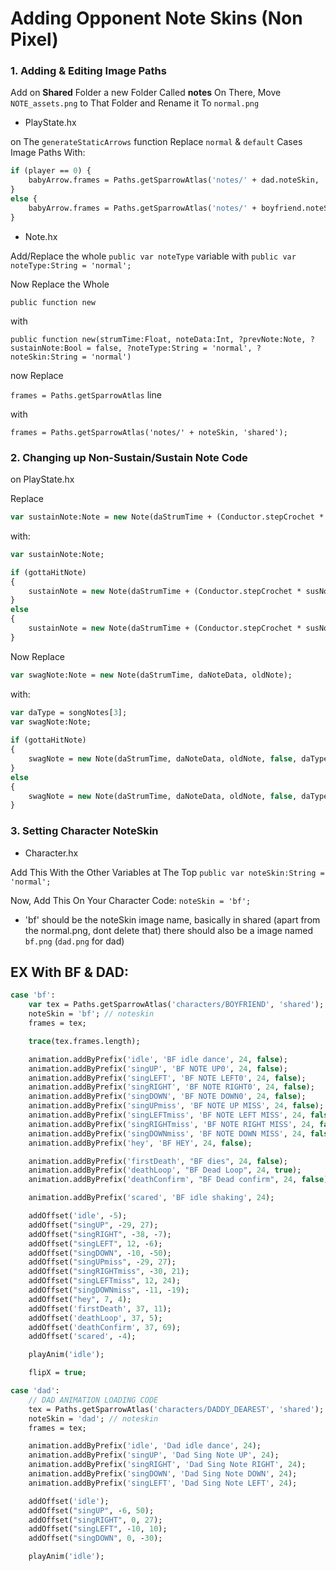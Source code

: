 # Adding Opponent Note Skins (Non Pixel)

### 1. Adding & Editing Image Paths

Add on **Shared** Folder a new Folder Called **notes**
On There, Move `NOTE_assets.png` to That Folder and Rename it To `normal.png`

- PlayState.hx

on The `generateStaticArrows` function
Replace `normal` & `default` Cases Image Paths With:

```haxe
if (player == 0) {
	babyArrow.frames = Paths.getSparrowAtlas('notes/' + dad.noteSkin, 'shared');
}
else {
	babyArrow.frames = Paths.getSparrowAtlas('notes/' + boyfriend.noteSkin, 'shared');
}
```

- Note.hx

Add/Replace the whole `public var noteType` variable with `public var noteType:String = 'normal';`

Now Replace the Whole

`public function new`

with

`public function new(strumTime:Float, noteData:Int, ?prevNote:Note, ?sustainNote:Bool = false, ?noteType:String = 'normal', ?noteSkin:String = 'normal')`

now Replace 

`frames = Paths.getSparrowAtlas` line

with

`frames = Paths.getSparrowAtlas('notes/' + noteSkin, 'shared');`

### 2. Changing up Non-Sustain/Sustain Note Code

on PlayState.hx

Replace

```haxe
var sustainNote:Note = new Note(daStrumTime + (Conductor.stepCrochet * susNote) + Conductor.stepCrochet, daNoteData, oldNote, true);
```

with:

```haxe
var sustainNote:Note;

if (gottaHitNote)
{
	sustainNote = new Note(daStrumTime + (Conductor.stepCrochet * susNote) + Conductor.stepCrochet, daNoteData, oldNote, true, daType, boyfriend.noteSkin);
}
else
{
	sustainNote = new Note(daStrumTime + (Conductor.stepCrochet * susNote) + Conductor.stepCrochet, daNoteData, oldNote, true, daType, dad.noteSkin);
}
```

Now Replace

```haxe
var swagNote:Note = new Note(daStrumTime, daNoteData, oldNote);
```

with:

```haxe
var daType = songNotes[3];
var swagNote:Note;
					
if (gottaHitNote)
{
	swagNote = new Note(daStrumTime, daNoteData, oldNote, false, daType, boyfriend.noteSkin);
}
else
{
	swagNote = new Note(daStrumTime, daNoteData, oldNote, false, daType, dad.noteSkin);
}
```

### 3. Setting Character NoteSkin

- Character.hx

Add This With the Other Variables at The Top
`public var noteSkin:String = 'normal';`

Now, Add This On Your Character Code: `noteSkin = 'bf';`

- 'bf' should be the noteSkin image name, basically in shared (apart from the normal.png, dont delete that) there should also be a image named `bf.png` (`dad.png` for dad)

## EX With BF & DAD:

```haxe
case 'bf':
	var tex = Paths.getSparrowAtlas('characters/BOYFRIEND', 'shared');
	noteSkin = 'bf'; // noteskin
	frames = tex;

	trace(tex.frames.length);

	animation.addByPrefix('idle', 'BF idle dance', 24, false);
	animation.addByPrefix('singUP', 'BF NOTE UP0', 24, false);
	animation.addByPrefix('singLEFT', 'BF NOTE LEFT0', 24, false);
	animation.addByPrefix('singRIGHT', 'BF NOTE RIGHT0', 24, false);
	animation.addByPrefix('singDOWN', 'BF NOTE DOWN0', 24, false);
	animation.addByPrefix('singUPmiss', 'BF NOTE UP MISS', 24, false);
	animation.addByPrefix('singLEFTmiss', 'BF NOTE LEFT MISS', 24, false);
	animation.addByPrefix('singRIGHTmiss', 'BF NOTE RIGHT MISS', 24, false);
	animation.addByPrefix('singDOWNmiss', 'BF NOTE DOWN MISS', 24, false);
	animation.addByPrefix('hey', 'BF HEY', 24, false);

	animation.addByPrefix('firstDeath', "BF dies", 24, false);
	animation.addByPrefix('deathLoop', "BF Dead Loop", 24, true);
	animation.addByPrefix('deathConfirm', "BF Dead confirm", 24, false);

	animation.addByPrefix('scared', 'BF idle shaking', 24);

	addOffset('idle', -5);
	addOffset("singUP", -29, 27);
	addOffset("singRIGHT", -38, -7);
	addOffset("singLEFT", 12, -6);
	addOffset("singDOWN", -10, -50);
	addOffset("singUPmiss", -29, 27);
	addOffset("singRIGHTmiss", -30, 21);
	addOffset("singLEFTmiss", 12, 24);
	addOffset("singDOWNmiss", -11, -19);
	addOffset("hey", 7, 4);
	addOffset('firstDeath', 37, 11);
	addOffset('deathLoop', 37, 5);
	addOffset('deathConfirm', 37, 69);
	addOffset('scared', -4);

	playAnim('idle');

	flipX = true;

case 'dad':
	// DAD ANIMATION LOADING CODE
	tex = Paths.getSparrowAtlas('characters/DADDY_DEAREST', 'shared');
	noteSkin = 'dad'; // noteskin
	frames = tex;

	animation.addByPrefix('idle', 'Dad idle dance', 24);
	animation.addByPrefix('singUP', 'Dad Sing Note UP', 24);
	animation.addByPrefix('singRIGHT', 'Dad Sing Note RIGHT', 24);
	animation.addByPrefix('singDOWN', 'Dad Sing Note DOWN', 24);
	animation.addByPrefix('singLEFT', 'Dad Sing Note LEFT', 24);

	addOffset('idle');
	addOffset("singUP", -6, 50);
	addOffset("singRIGHT", 0, 27);
	addOffset("singLEFT", -10, 10);
	addOffset("singDOWN", 0, -30);

	playAnim('idle');
```


